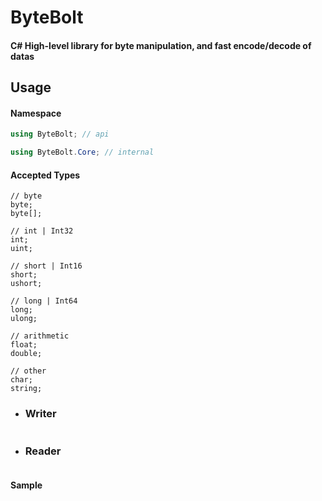 # ByteBolt

#### C# High-level library for byte manipulation, and fast encode/decode of datas


## Usage

#### Namespace
```csharp
using ByteBolt; // api
```
```csharp
using ByteBolt.Core; // internal
```

#### Accepted Types
```
// byte
byte;
byte[];

// int | Int32
int;
uint;

// short | Int16
short;
ushort;

// long | Int64
long;
ulong;

// arithmetic
float;
double;

// other
char;
string;
```

- ### Writer
  ```csharp
  ```
- ### Reader
    ```csharp
    ```
#### Sample
```csharp
```
